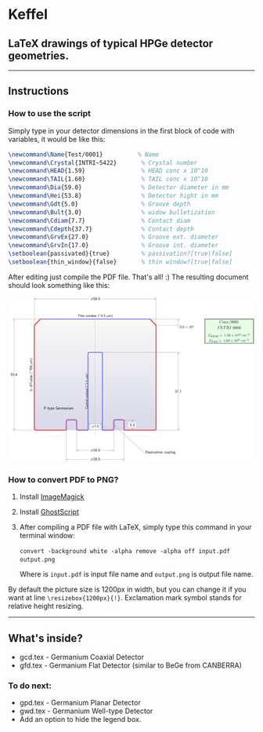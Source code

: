 # Keffel

## LaTeX drawings of typical HPGe detector geometries.

---

## Instructions

### How to use the script

Simply type in your detector dimensions in the first block of code with variables, it would be like this:

```latex
\newcommand\Name{Test/0001}          % Name
\newcommand\Crystal{INTRI~5422}       % Crystal number
\newcommand\HEAD{1.59}                % HEAD conc x 10^10
\newcommand\TAIL{1.60}                % TAIL conc x 10^10
\newcommand\Dia{59.0}                 % Detector diameter in mm
\newcommand\Hei{53.8}                 % Detector hight in mm
\newcommand\Gdt{5.0}                  % Groove depth
\newcommand\Bult{3.0}                 % widow bulletization
\newcommand\Cdiam{7.7}                % Contact diam 
\newcommand\Cdepth{37.7}              % Contact depth
\newcommand\GrvEx{27.0}               % Groove ext. diameter
\newcommand\GrvIn{17.0}               % Groove int. diameter
\setboolean{passivated}{true}         % passivation?[true|false]
\setboolean{thin_window}{false}       % thin window?[true|false]
```

After editing just compile the PDF file. That's all! :) 
The resulting document should look something like this:

![Example drawing](https://github.com/framesfree/Keffel/blob/master/example.png)

### How to convert PDF to PNG?

1. Install [ImageMagick](https://imagemagick.org/script/download.php)

2. Install [GhostScript](https://www.ghostscript.com/download/gsdnld.html)

2. After compiling a PDF file with LaTeX, simply type this command in your terminal window:

    `convert -background white -alpha remove -alpha off input.pdf output.png`

    Where is `input.pdf` is input file name and `output.png` is output file name.

By default the picture size is 1200px in width, but you can change it if you want at line `\resizebox{1200px}{!}`. Exclamation mark symbol stands for relative height resizing.

---

## What's inside?

- gcd.tex - Germanium Coaxial Detector
- gfd.tex - Germanium Flat Detector (similar to BeGe from CANBERRA)

### To do next:

- gpd.tex - Germanium Planar Detector
- gwd.tex - Germanium Well-type Detector
- Add an option to hide the legend box.
